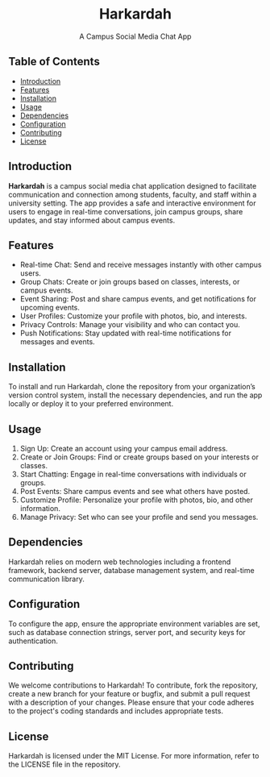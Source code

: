 <div align="center">
  <h1>Harkardah</h1>
  <p>A Campus Social Media Chat App</p>
</div>

## Table of Contents

- [Introduction](#introduction)
- [Features](#features)
- [Installation](#installation)
- [Usage](#usage)
- [Dependencies](#dependencies)
- [Configuration](#configuration)
- [Contributing](#contributing)
- [License](#license)

## Introduction

**Harkardah** is a campus social media chat application designed to facilitate communication and connection among students, faculty, and staff within a university setting. The app provides a safe and interactive environment for users to engage in real-time conversations, join campus groups, share updates, and stay informed about campus events.

## Features

- Real-time Chat: Send and receive messages instantly with other campus users.
- Group Chats: Create or join groups based on classes, interests, or campus events.
- Event Sharing: Post and share campus events, and get notifications for upcoming events.
- User Profiles: Customize your profile with photos, bio, and interests.
- Privacy Controls: Manage your visibility and who can contact you.
- Push Notifications: Stay updated with real-time notifications for messages and events.

## Installation

To install and run Harkardah, clone the repository from your organization’s version control system, install the necessary dependencies, and run the app locally or deploy it to your preferred environment.

## Usage

1. Sign Up: Create an account using your campus email address.
2. Create or Join Groups: Find or create groups based on your interests or classes.
3. Start Chatting: Engage in real-time conversations with individuals or groups.
4. Post Events: Share campus events and see what others have posted.
5. Customize Profile: Personalize your profile with photos, bio, and other information.
6. Manage Privacy: Set who can see your profile and send you messages.

## Dependencies

Harkardah relies on modern web technologies including a frontend framework, backend server, database management system, and real-time communication library.

## Configuration

To configure the app, ensure the appropriate environment variables are set, such as database connection strings, server port, and security keys for authentication.

## Contributing

We welcome contributions to Harkardah! To contribute, fork the repository, create a new branch for your feature or bugfix, and submit a pull request with a description of your changes. Please ensure that your code adheres to the project's coding standards and includes appropriate tests.

## License

Harkardah is licensed under the MIT License. For more information, refer to the LICENSE file in the repository.
